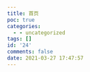 ```yaml
---
title: 首页
poc: true
categories:
  - - uncategorized
tags: []
id: '24'
comments: false
date: 2021-03-27 17:47:57
---
```

